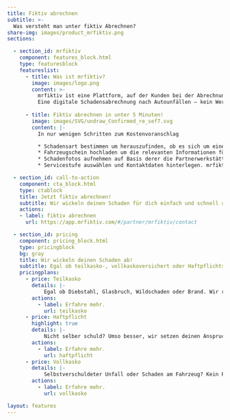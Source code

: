 ```yaml
---
title: Fiktiv abrechnen
subtitle: >-
  Was versteht man unter fiktiv Abrechnen?
share-img: images/product_mrfiktiv.png
sections:

  - section_id: mrfiktiv
    component: features_block.html
    type: featuresblock
    featureslist:
      - title: Was ist mrfiktiv?
        image: images/logo.png
        content: >-
          mrfiktiv ist eine Plattform, auf der Kunden bei der Abrechnung von Autoschäden geholfen wird.​
          Eine digitale Schadensabrechnung nach Autounfällen – kein Werkstattbesuch, keine Reparatur und schnelles Geld. ​
          
      - title: Fiktiv abrechnen in unter 5 Minuten!
        image: images/SVG/undraw_Confirmed_re_sef7.svg
        content: |-  
          In nur wenigen Schritten zum Kostenvoranschlag

          * Schadensart bestimmen​ um herauszufinden, ob es sich um einen Haftpflicht-, Vollkasko- oder Teilkaskofall handelt.
          * Fahrzeugschein hochladen​ um die relevanten Informationen für die Kalkulation zur Verfügung zu stellen​
          * Schadenfotos aufnehmen​ auf Basis derer die Partnerwerkstätten den Kostenvoranschlag kalkulieren können
          * Servicestufe auswählen​ und Kontaktdaten hinterlegen. mrfiktiv kümmert sich um das Anliegen der Kunden

  - section_id: call-to-action
    component: cta_block.html
    type: ctablock
    title: Jetzt fiktiv abrechnen!
    subtitle: Wir wickeln deinen Schaden für dich einfach und schnell ab!
    actions:
    - label: fiktiv abrechnen
      url: https://app.mrfiktiv.com/#/partner/mrfiktiv/contact

  - section_id: pricing
    component: pricing_block.html
    type: pricingblock
    bg: gray
    title: Wir wickeln deinen Schaden ab!
    subtitle: Egal ob teilkasko-, vollkaskoversichert oder Haftpflichtschaden - fiktiv Abrechnen ist leicht gemacht.
    pricingplans:
      - price: Teilkasko
        details: |-
            Egal ob Diebstahl, Glasbruch, Wildschaden oder Brand. Wir rechnen für Dich fiktiv ab.
        actions:
          - label: Erfahre mehr.
            url: teilkasko
      - price: Haftpflicht
        highlight: true
        details: |-
            Nicht selber schuld? Umso besser, wir setzen deinen Anspruch durch und du erhälst schnell dein Geld.
        actions:
          - label: Erfahre mehr.
            url: haftpflicht
      - price: Vollkasko
        details: |-
            Selbstverschuldeter Unfall oder Schaden am Fahrzeug? Kein Problem! Wir rechnen für dich fiktiv ab.
        actions:
          - label: Erfahre mehr.
            url: vollkasko

layout: features
---
```

